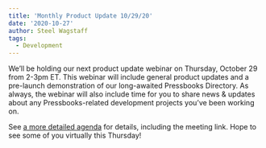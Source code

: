 ```yaml
---
title: 'Monthly Product Update 10/29/20'
date: '2020-10-27'
author: Steel Wagstaff
tags:
  - Development
---
```


We’ll be holding our next product update webinar on Thursday, October 29 from 2-3pm ET.
This webinar will include general product updates and a pre-launch demonstration of our
long-awaited Pressbooks Directory. As always, the webinar will also include time for you
to share news & updates about any Pressbooks-related development projects you’ve been
working on.

See
[a more detailed agenda](https://docs.google.com/document/d/1BcvX0V-iDi6fJO_W8pHVOL_lec_9OTXujAfw6tFpZlQ/edit)
for details, including the meeting link. Hope to see some of you virtually this Thursday!
